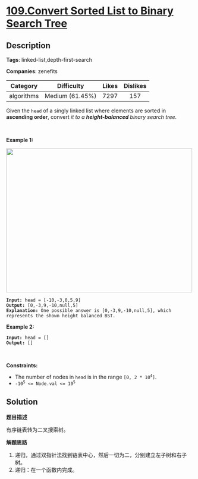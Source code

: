 # [109.Convert Sorted List to Binary Search Tree](https://leetcode.com/problems/convert-sorted-list-to-binary-search-tree/description/)

## Description

**Tags**: linked-list,depth-first-search

**Companies**: zenefits

| Category | Difficulty | Likes | Dislikes |
| :------: | :--------: | :---: | :------: |
| algorithms | Medium (61.45%) | 7297 | 157 |

<p>Given the <code>head</code> of a singly linked list where elements are sorted in <strong>ascending order</strong>, convert <em>it to a </em><span data-keyword="height-balanced"><strong><em>height-balanced</em></strong></span> <em>binary search tree</em>.</p>
<p>&nbsp;</p>
<p><strong class="example">Example 1:</strong></p>
<img alt="" src="https://assets.leetcode.com/uploads/2020/08/17/linked.jpg" style="width: 500px; height: 388px;" />
<pre><code><strong>Input:</strong> head = [-10,-3,0,5,9]
<strong>Output:</strong> [0,-3,9,-10,null,5]
<strong>Explanation:</strong> One possible answer is [0,-3,9,-10,null,5], which represents the shown height balanced BST.</code></pre>
<p><strong class="example">Example 2:</strong></p>
<pre><code><strong>Input:</strong> head = []
<strong>Output:</strong> []</code></pre>
<p>&nbsp;</p>
<p><strong>Constraints:</strong></p>
<ul>
  <li>The number of nodes in <code>head</code> is in the range <code>[0, 2 * 10<sup>4</sup>]</code>.</li>
  <li><code>-10<sup>5</sup> &lt;= Node.val &lt;= 10<sup>5</sup></code></li>
</ul>

## Solution

**题目描述**

有序链表转为二叉搜索树。

**解题思路**

1. 递归，通过双指针法找到链表中心，然后一切为二，分别建立左子树和右子树。
2. 递归：在一个函数内完成。


